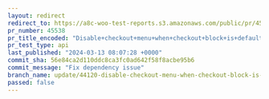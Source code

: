 ```yaml
---
layout: redirect
redirect_to: https://a8c-woo-test-reports.s3.amazonaws.com/public/pr/45538/api/index.html
pr_number: 45538
pr_title_encoded: "Disable+checkout+menu+when+checkout+block+is+default"
pr_test_type: api
last_published: "2024-03-13 08:07:28 +0000"
commit_sha: 56e84ca2d110ddc8ca3fc0ad642f58f8acbe95b6
commit_message: "Fix dependency issue"
branch_name: update/44120-disable-checkout-menu-when-checkout-block-is-default
passed: false
---
```

